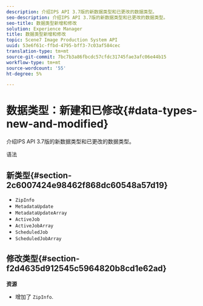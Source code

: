 ```yaml
---
description: 介绍IPS API 3.7版的新数据类型和已更改的数据类型。
seo-description: 介绍IPS API 3.7版的新数据类型和已更改的数据类型。
seo-title: 数据类型新增和修改
solution: Experience Manager
title: 数据类型新增和修改
topic: Scene7 Image Production System API
uuid: 53e6f61c-ffbd-4795-bff3-7c03af584cec
translation-type: tm+mt
source-git-commit: 7bc7b3a86fbcdc57cfdc31745fae3afc06e44b15
workflow-type: tm+mt
source-wordcount: '55'
ht-degree: 5%

---
```



# 数据类型：新建和已修改{#data-types-new-and-modified}

介绍IPS API 3.7版的新数据类型和已更改的数据类型。

语法

## 新类型{#section-2c6007424e98462f868dc60548a57d19}

* `ZipInfo`
* `MetadataUpdate`
* `MetadataUpdateArray`
* `ActiveJob`
* `ActiveJobArray`
* `ScheduledJob`
* `ScheduledJobArray`

## 修改类型{#section-f2d4635d912545c5964820b8cd1e62ad}

**资源**

* 增加了 `ZipInfo`.

